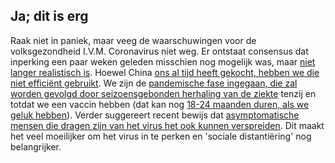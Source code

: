 ## Ja; dit is erg 

Raak niet in paniek, maar veeg de waarschuwingen voor de volksgezondheid I.V.M. Coronavirus niet weg. Er ontstaat consensus dat inperking een paar weken geleden misschien nog mogelijk was, maar [niet langer realistisch is](https://twitter.com/uwmnewsroom/status/1236020906956189696). Hoewel China [ons al tijd heeft gekocht, hebben we die niet efficiënt gebruikt](https://twitter.com/florian_krammer/status/1236344865924972545). We zijn de [pandemische fase ingegaan, die zal worden gevolgd door seizoensgebonden herhaling van de ziekte](https://twitter.com/NAChristakis/status/1235983934187544578) tenzij en totdat we een vaccin hebben (dat kan nog [18-24 maanden duren, als we geluk hebben](https://www.politico.com/news/2020/03/05/coronavirus-trump-vaccine-rhetoric-121796?nname=playbook&nid=0000014f-1646-d88f-a1cf-5f46b7bd0000&nrid=0000014e-f0fe-dd93-ad7f-f8ff7e290000&nlid=630318)). 
Verder suggereert recent bewijs dat [asymptomatische mensen die dragen zijn van het virus het ook kunnen verspreiden](https://www.cnn.com/2020/03/14/health/coronavirus-asymptomatic-spread/index.html). Dit maakt het veel moeilijker om het virus in te perken en 'sociale distantiëring' nog belangrijker. 
